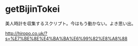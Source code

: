 getBijinTokei
=============

美人時計を収集するスクリプト。今はもう動かない。よき思い出。

http://hiropo.co.uk/?s=%E7%BE%8E%E4%BA%BA%E6%99%82%E8%A8%88
